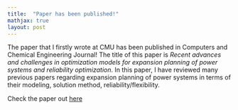 ```yaml
---
title:  "Paper has been published!"
mathjax: true
layout: post
---
```


The paper that I firstly wrote at CMU has been published in Computers and Chemical Engineering Journal! The title of this paper is *Recent advances and challenges in optimization models for expansion planning of power systems and reliability optimization*. In this paper, I have reviewed many previous papers regarding expansion planning of power systems in terms of their modeling, solution method, reliability/flexibility.

Check the paper out [here](https://www.sciencedirect.com/science/article/pii/S0098135422002629)

